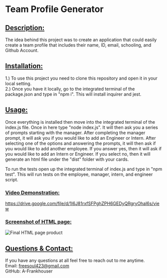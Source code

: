 # Team Profile Generator

## <b> <u> Description: </b> </u>

The idea behind this project was to create an application that could easily create a team profile that includes their name, ID, email, schooling, and Github Account.

## <b> <u> Installation: </b> </u>

1.) To use this project you need to clone this repository and open it in your local setting. <br />
2.) Once you have it locally, go to the integrated terminal of the package.json and type in "npm i". This will install inquirer and jest. 

## <b> <u> Usage: </b> </u>

Once everything is installed then move into the integrated terminal of the index.js file. Once in here type "node index.js". It will then ask you a series of prompts starting with the manager. After completing the manager prompt, it will ask you if you would like to add an Engineer or Intern. After selecting one of the options and answering the prompts, it will then ask if you would like to add another employee. If you answer yes, then it will ask if you would like to add an Intern or Engineer. If you select no, then it will generate an html file under the "dist" folder with your cards. <br />

To run the tests open up the integrated terminal of index.js and type in "npm test". This will run tests on the employee, manager, intern, and engineer script.

### <b> <u> Video Demonstration: </b> </u> 
https://drive.google.com/file/d/1I6J81rxfSFPghZPH6GEDyQRgryOhal6s/view

### <b> <u> Screenshot of HTML page: </b> </u>

![Final HTML page product](../../../../../../../../../C:/Users/frees/OneDrive/Desktop/Uconn%20Bootcamp/Challenges/Team-Pro-Gen/Team-Profile-Generator/assets/Screenshot%20(18).png)


## <b> <u> Questions & Contact: </b> </u>
If you have any questions at all feel free to reach out to me anytime. <br/>
Email: freesoul423@gmail.com <br />
GitHub: A-Frankhouser


